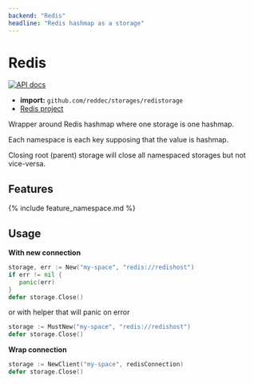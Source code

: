 ```yaml
---
backend: "Redis"
headline: "Redis hashmap as a storage"
---
```

# Redis

[![API docs](https://godoc.org/github.com/reddec/storages/redistorage?status.svg)](http://godoc.org/github.com/reddec/storages/redistorage)

* **import:** `github.com/reddec/storages/redistorage`
* [Redis project](https://github.com/go-redis/redis) 

Wrapper around Redis hashmap where one storage is one hashmap.

Each namespace is each key supposing that the value is hashmap.

Closing root (parent) storage will close all namespaced storages but not vice-versa.

## Features

{% include feature_namespace.md %}

## Usage

**With new connection**

```go
storage, err := New("my-space", "redis://redishost")
if err != nil {
   panic(err)    
}
defer storage.Close()
```

or with helper that will panic on error

```go
storage := MustNew("my-space", "redis://redishost")
defer storage.Close()
```

**Wrap connection**

```go
storage := NewClient("my-space", redisConnection)
defer storage.Close()
```

